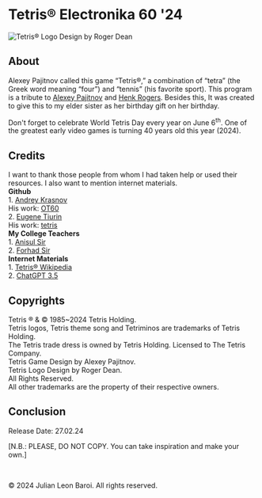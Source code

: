 # Tetris® Electronika 60 '24
![Tetris® Logo Design by Roger Dean](https://github.com/JulianLeonBaroi/Tetris-Electronika-60-24/assets/160746860/a090bb33-cc15-4956-9d03-4c3bc2506cce)
<p>
  <h2> About </h2>
  Alexey Pajitnov called this game “Tetris®,” a combination of “tetra” (the Greek word meaning “four”) and “tennis” (his favorite sport). This program is a tribute to
  <a href = "https://en.wikipedia.org/wiki/Alexey_Pajitnov">Alexey Pajitnov</a> and <a href = "https://en.wikipedia.org/wiki/Henk_Rogers">Henk Rogers</a>. Besides this, It was created 
  to give this to my elder sister as her birthday gift on her birthday.
</p>
<p>
  
</p>
<p>
  Don't forget to celebrate World Tetris Day every year on June 6<sup>th</sup>. One of the greatest early video games is turning 40 years old this year (2024).
</p>
<p>
  <h2> Credits </h2>
  I want to thank those people from whom I had taken help or used their resources. I also want to mention internet materials.<br>
  <b>Github</b> <br>
  1. <a href = "https://github.com/andykras">Andrey Krasnov</a> <br>
     His work: <a href = "https://github.com/andykras/OT60">OT60</a> <br>
  2. <a href = "https://github.com/ytiurin">Eugene Tiurin</a> <br>
     His work: <a href = "https://github.com/ytiurin/tetris">tetris</a> <br>
  <b>My College Teachers</b> <br>
  1. <a href = "https://ndc.edu.bd/faculty/14)">Anisul Sir</a> <br>
  2. <a href = "https://ndc.edu.bd/faculty/14)">Forhad Sir</a> <br>
  <b>Internet Materials</b> <br>
  1. <a href = "https://en.wikipedia.org/wiki/Tetris">Tetris® Wikipedia</a> <br>
  2. <a href = "https://chat.openai.com">ChatGPT 3.5</a>
</p>
<p>
  <h2> Copyrights </h2>
  Tetris ® & © 1985~2024 Tetris Holding. <br>
  Tetris logos, Tetris theme song and Tetriminos are trademarks of Tetris Holding. <br>
  The Tetris trade dress is owned by Tetris Holding. Licensed to The Tetris Company. <br>
  Tetris Game Design by Alexey Pajitnov. <br>
  Tetris Logo Design by Roger Dean. <br>
  All Rights Reserved. <br>
  All other trademarks are the property of their respective owners.
</p>
<p>
  <h2> Conclusion </h2>
  Release Date: 27.02.24
</p>
<p>
  [N.B.: PLEASE, DO NOT COPY. You can take inspiration and make your own.]
</p>   
<br>
<p>
  © 2024 Julian Leon Baroi. All rights reserved.
</p>
